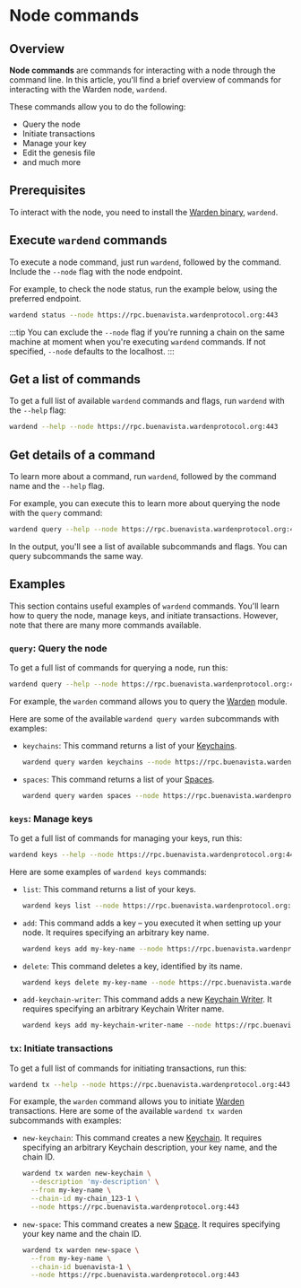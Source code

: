 ﻿---
sidebar_position: 7
---

# Node commands

## Overview

**Node commands** are commands for interacting with a node through the command line. In this article, you'll find a brief overview of commands for interacting with the Warden node, `wardend`.

These commands allow you to do the following:

- Query the node
- Initiate transactions
- Manage your key
- Edit the genesis file
- and much more

## Prerequisites

To interact with the node, you need to install the [Warden binary](https://github.com/warden-protocol/wardenprotocol/releases), `wardend`.

## Execute `wardend` commands

To execute a node command, just run `wardend`, followed by the command. Include the `--node` flag with the node endpoint.

For example, to check the node status, run the example below, using the preferred endpoint.

```bash
wardend status --node https://rpc.buenavista.wardenprotocol.org:443
```

:::tip
You can exclude the `--node` flag if you're running a chain on the same machine at moment when you're executing `wardend` commands. If not specified, `--node` defaults to the localhost.
:::

## Get a list of commands

To get a full list of available `wardend` commands and flags, run `wardend` with the `--help` flag:

```bash
wardend --help --node https://rpc.buenavista.wardenprotocol.org:443
```

## Get details of a command

To learn more about a command, run `wardend`, followed by the command name and the `--help` flag.

For example, you can execute this to learn more about querying the node with the `query` command:

```bash
wardend query --help --node https://rpc.buenavista.wardenprotocol.org:443
```

In the output, you'll see a list of available subcommands and flags. You can query subcommands the same way.

## Examples

This section contains useful examples of `wardend` commands. You'll learn how to query the node, manage keys, and initiate transactions. However, note that there are many more commands available.

### `query`: Query the node

To get a full list of commands for querying a node, run this:

```bash
wardend query --help --node https://rpc.buenavista.wardenprotocol.org:443
```

For example, the `warden` command allows you to query the [Warden](/learn/warden-protocol-modules/x-warden) module.

Here are some of the available `wardend query warden` subcommands with examples:

- `keychains`: This command returns a list of your [Keychains](/learn/glossary#keychain).

   ```bash
   wardend query warden keychains --node https://rpc.buenavista.wardenprotocol.org:443
   ```

- `spaces`: This command returns a list of your [Spaces](/learn/glossary#space).
   
   ```bash
   wardend query warden spaces --node https://rpc.buenavista.wardenprotocol.org:443
   ```

### `keys`: Manage keys

To get a full list of commands for managing your keys, run this:

```bash
wardend keys --help --node https://rpc.buenavista.wardenprotocol.org:443
```

Here are some examples of `wardend keys` commands:

- `list`: This command returns a list of your keys.
   
   ```bash
   wardend keys list --node https://rpc.buenavista.wardenprotocol.org:443
   ```

- `add`: This command adds a key – you executed it when setting up your node. It requires specifying an arbitrary key name.
      
   ```bash
   wardend keys add my-key-name --node https://rpc.buenavista.wardenprotocol.org:443
   ```

- `delete`: This command deletes a key, identified by its name.
      
   ```bash
   wardend keys delete my-key-name --node https://rpc.buenavista.wardenprotocol.org:443
   ```

- `add-keychain-writer`: This command adds a new [Keychain Writer](/learn/glossary#keychain-writer). It requires specifying an arbitrary Keychain Writer name.
   
   ```bash
   wardend keys add my-keychain-writer-name --node https://rpc.buenavista.wardenprotocol.org:443
   ```

### `tx`: Initiate transactions

To get a full list of commands for initiating transactions, run this:

```bash
wardend tx --help --node https://rpc.buenavista.wardenprotocol.org:443
```

For example, the `warden` command allows you to initiate [Warden](/learn/warden-protocol-modules/x-warden) transactions. Here are some of the available `wardend tx warden` subcommands with examples:

- `new-keychain`: This command creates a new [Keychain](/learn/glossary#keychain). It requires specifying an arbitrary Keychain description, your key name, and the chain ID.
   
   ```bash
   wardend tx warden new-keychain \
     --description 'my-description' \
     --from my-key-name \
     --chain-id my-chain_123-1 \
     --node https://rpc.buenavista.wardenprotocol.org:443
   ```

- `new-space`: This command creates a new [Space](/learn/glossary#space). It requires specifying your key name and the chain ID.
   
   ```bash
   wardend tx warden new-space \
     --from my-key-name \
     --chain-id buenavista-1 \
     --node https://rpc.buenavista.wardenprotocol.org:443
   ```